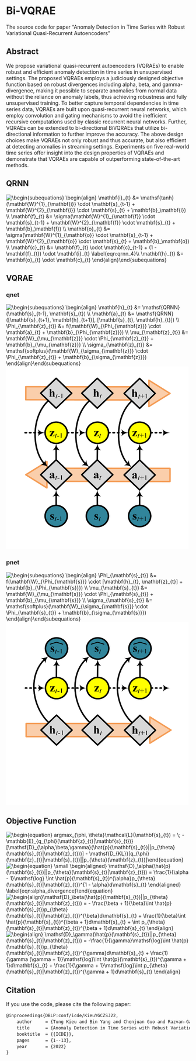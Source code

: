 # Bi-VQRAE

The source code for paper “Anomaly Detection in Time Series with Robust
Variational Quasi-Recurrent Autoencoders”

## Abstract

We propose variational quasi-recurrent autoencoders (VQRAEs) to enable
robust and efficient anomaly detection in time series in unsupervised
settings. The proposed VQRAEs employs a judiciously designed objective
function based on robust divergences including alpha, beta, and
gamma-divergence, making it possible to separate anomalies from normal
data without the reliance on anomaly labels, thus achieving robustness
and fully unsupervised training. To better capture temporal dependencies
in time series data, VQRAEs are built upon quasi-recurrent neural
networks, which employ convolution and gating mechanisms to avoid the
inefficient recursive computations used by classic recurrent neural
networks. Further, VQRAEs can be extended to bi-directional BiVQRAEs
that utilize bi-directional information to further improve the accuracy.
The above design choices make VQRAEs not only robust and thus accurate,
but also efficient at detecting anomalies in streaming settings.
Experiments on five real-world time series offer insight into the design
properties of VQRAEs and demonstrate that VQRAEs are capable of
outperforming state-of-the-art methods.

## QRNN

<img src="https://latex.codecogs.com/svg.image?\begin{subequations}&space;&space;\begin{align}&space;&space;&space;&space;&space;&space;\mathbf{i}_{t}&space;&=&space;\mathsf{tanh}(\mathbf{W}^{1}_{\mathbf{i}}&space;\cdot&space;\mathbf{s}_{t-1}&space;&plus;&space;\mathbf{W}^{2}_{\mathbf{i}}&space;\cdot&space;\mathbf{s}_{t}&space;&plus;&space;\mathbf{b}_\mathbf{i})&space;\\&space;&space;&space;&space;&space;&space;\mathbf{f}_{t}&space;&=&space;\sigma(\mathbf{W}^{1}_{\mathbf{f}}&space;\cdot&space;\mathbf{s}_{t-1}&space;&plus;&space;\mathbf{W}^{2}_{\mathbf{f}}&space;\cdot&space;\mathbf{s}_{t}&space;&plus;&space;\mathbf{b}_\mathbf{f})&space;\\&space;&space;&space;&space;&space;&space;\mathbf{o}_{t}&space;&=&space;\sigma(\mathbf{W}^{1}_{\mathbf{o}}&space;\cdot&space;\mathbf{s}_{t-1}&space;&plus;&space;\mathbf{W}^{2}_{\mathbf{o}}&space;\cdot&space;\mathbf{s}_{t}&space;&plus;&space;\mathbf{b}_\mathbf{o})&space;\\&space;&space;&space;&space;&space;&space;\mathbf{c}_{t}&space;&=&space;\mathbf{f}_{t}&space;\odot&space;\mathbf{c}_{t-1}&space;&plus;&space;(1&space;-&space;\mathbf{f}_{t})&space;\odot&space;\mathbf{i}_{t}&space;\label{eqn:qrnn_4}\\&space;&space;&space;&space;&space;&space;\mathbf{h}_{t}&space;&=&space;\mathbf{o}_{t}&space;\odot&space;\mathbf{c}_{t}&space;&space;&space;\end{align}\end{subequations}" title="\begin{subequations} \begin{align} \mathbf{i}_{t} &= \mathsf{tanh}(\mathbf{W}^{1}_{\mathbf{i}} \cdot \mathbf{s}_{t-1} + \mathbf{W}^{2}_{\mathbf{i}} \cdot \mathbf{s}_{t} + \mathbf{b}_\mathbf{i}) \\ \mathbf{f}_{t} &= \sigma(\mathbf{W}^{1}_{\mathbf{f}} \cdot \mathbf{s}_{t-1} + \mathbf{W}^{2}_{\mathbf{f}} \cdot \mathbf{s}_{t} + \mathbf{b}_\mathbf{f}) \\ \mathbf{o}_{t} &= \sigma(\mathbf{W}^{1}_{\mathbf{o}} \cdot \mathbf{s}_{t-1} + \mathbf{W}^{2}_{\mathbf{o}} \cdot \mathbf{s}_{t} + \mathbf{b}_\mathbf{o}) \\ \mathbf{c}_{t} &= \mathbf{f}_{t} \odot \mathbf{c}_{t-1} + (1 - \mathbf{f}_{t}) \odot \mathbf{i}_{t} \label{eqn:qrnn_4}\\ \mathbf{h}_{t} &= \mathbf{o}_{t} \odot \mathbf{c}_{t} \end{align}\end{subequations}" />

## VQRAE

### qnet

<img src="https://latex.codecogs.com/svg.image?\begin{subequations}&space;\begin{align}&space;&space;&space;&space;&space;\mathbf{h}_{t}&space;&=&space;\mathsf{QRNN}(\mathbf{s}_{t-1},&space;\mathbf{s}_{t})&space;\\&space;&space;&space;&space;&space;\mathbf{a}_{t}&space;&=&space;\mathsf{QRNN}([\mathbf{s}_{t&plus;1},&space;\mathbf{h}_{t&plus;1}],&space;[\mathbf{s}_{t},&space;\mathbf{h}_{t}])&space;\\&space;&space;&space;&space;&space;\Phi_{\mathbf{z}_{t}}&space;&=&space;f(\mathbf{W}_{\Phi_{\mathbf{z}}}&space;\cdot&space;\mathbf{a}_{t}&space;&plus;&space;\mathbf{b}_{\Phi_{\mathbf{z}}})&space;\\&space;&space;&space;&space;&space;\mu_{\mathbf{z}_{t}}&space;&=&space;\mathbf{W}_{\mu_{\mathbf{z}}}&space;\cdot&space;\Phi_{\mathbf{z}_{t}}&space;&plus;&space;\mathbf{b}_{\mu_{\mathbf{z}}}&space;\\&space;&space;&space;&space;&space;\sigma_{\mathbf{z}_{t}}&space;&=&space;\mathsf{softplus}(\mathbf{W}_{\sigma_{\mathbf{z}}}&space;\cdot&space;\Phi_{\mathbf{z}_{t}}&space;&plus;&space;\mathbf{b}_{\sigma_{\mathbf{z}}})&space;&space;&space;\end{align}\end{subequations}" title="\begin{subequations} \begin{align} \mathbf{h}_{t} &= \mathsf{QRNN}(\mathbf{s}_{t-1}, \mathbf{s}_{t}) \\ \mathbf{a}_{t} &= \mathsf{QRNN}([\mathbf{s}_{t+1}, \mathbf{h}_{t+1}], [\mathbf{s}_{t}, \mathbf{h}_{t}]) \\ \Phi_{\mathbf{z}_{t}} &= f(\mathbf{W}_{\Phi_{\mathbf{z}}} \cdot \mathbf{a}_{t} + \mathbf{b}_{\Phi_{\mathbf{z}}}) \\ \mu_{\mathbf{z}_{t}} &= \mathbf{W}_{\mu_{\mathbf{z}}} \cdot \Phi_{\mathbf{z}_{t}} + \mathbf{b}_{\mu_{\mathbf{z}}} \\ \sigma_{\mathbf{z}_{t}} &= \mathsf{softplus}(\mathbf{W}_{\sigma_{\mathbf{z}}} \cdot \Phi_{\mathbf{z}_{t}} + \mathbf{b}_{\sigma_{\mathbf{z}}}) \end{align}\end{subequations}" />

<img src="q_net.png" alt="q_net" width="500" height="500" />

### pnet

<img src="https://latex.codecogs.com/svg.image?\begin{subequations}&space;&space;\begin{align}&space;&space;&space;&space;&space;&space;\Phi_{\mathbf{s}_{t}}&space;&=&space;f(\mathbf{W}_{\Phi_{\mathbf{s}}}&space;\cdot&space;[\mathbf{h}_{t},&space;\mathbf{z}_{t}]&space;&plus;&space;\mathbf{b}_{\Phi_{\mathbf{s}}})&space;\\&space;&space;&space;&space;&space;&space;\mu_{\mathbf{s}_{t}}&space;&=&space;\mathbf{W}_{\mu_{\mathbf{s}}}&space;\cdot&space;\Phi_{\mathbf{s}_{t}}&space;&plus;&space;\mathbf{b}_{\mu_{\mathbf{s}}}&space;\\&space;&space;&space;&space;&space;&space;\sigma_{\mathbf{s}_{t}}&space;&=&space;\mathsf{softplus}(\mathbf{W}_{\sigma_{\mathbf{s}}}&space;\cdot&space;\Phi_{\mathbf{s}_{t}}&space;&plus;&space;\mathbf{b}_{\sigma_{\mathbf{s}}})&space;&space;&space;\end{align}\end{subequations}" title="\begin{subequations} \begin{align} \Phi_{\mathbf{s}_{t}} &= f(\mathbf{W}_{\Phi_{\mathbf{s}}} \cdot [\mathbf{h}_{t}, \mathbf{z}_{t}] + \mathbf{b}_{\Phi_{\mathbf{s}}}) \\ \mu_{\mathbf{s}_{t}} &= \mathbf{W}_{\mu_{\mathbf{s}}} \cdot \Phi_{\mathbf{s}_{t}} + \mathbf{b}_{\mu_{\mathbf{s}}} \\ \sigma_{\mathbf{s}_{t}} &= \mathsf{softplus}(\mathbf{W}_{\sigma_{\mathbf{s}}} \cdot \Phi_{\mathbf{s}_{t}} + \mathbf{b}_{\sigma_{\mathbf{s}}}) \end{align}\end{subequations}" />

<img src="p_net.png" alt="q_net" width="500" height="500" />

## Objective Function

<img src="https://latex.codecogs.com/svg.image?\begin{equation}&space;&space;&space;&space;&space;argmax_{\phi,&space;\theta}\mathcal{L}(\mathbf{s}_{t})&space;&space;&space;&space;&space;=&space;\;&space;-&space;\mathbb{E}_{q_{\phi}(\mathbf{z}_{t}|\mathbf{s}_{t})}[\mathsf{D}_{\alpha,\beta,\gamma}(\hat{p}(\mathbf{s}_{t})||p_{\theta}(\mathbf{s}_{t}|\mathbf{z}_{t}))]&space;-&space;\mathsf{D_{KL}}[q_{\phi}(\mathbf{z}_{t}|\mathbf{s}_{t})||p_{\theta}(\mathbf{z}_{t})]\end{equation}" title="\begin{equation} argmax_{\phi, \theta}\mathcal{L}(\mathbf{s}_{t}) = \; - \mathbb{E}_{q_{\phi}(\mathbf{z}_{t}|\mathbf{s}_{t})}[\mathsf{D}_{\alpha,\beta,\gamma}(\hat{p}(\mathbf{s}_{t})||p_{\theta}(\mathbf{s}_{t}|\mathbf{z}_{t}))] - \mathsf{D_{KL}}[q_{\phi}(\mathbf{z}_{t}|\mathbf{s}_{t})||p_{\theta}(\mathbf{z}_{t})]\end{equation}" />

<img src="https://latex.codecogs.com/svg.image?\begin{equation}&space;\small&space;\begin{aligned}&space;&space;\mathsf{D}_\alpha(\hat{p}(\mathbf{s}_{t})||p_{\theta}(\mathbf{s}_{t}|\mathbf{z}_{t}))&space;&space;=&space;\frac{1}{\alpha&space;-&space;1}\mathsf{log}&space;&space;\int&space;\hat{p}(\mathbf{s}_{t})^{\alpha}p_{\theta}(\mathbf{s}_{t}|\mathbf{z}_{t})^{1&space;-&space;\alpha}d\mathbf{s}_{t}&space;\end{aligned}&space;\label{eqn:alpha_divergence}\end{equation}" title="\begin{equation} \small \begin{aligned} \mathsf{D}_\alpha(\hat{p}(\mathbf{s}_{t})||p_{\theta}(\mathbf{s}_{t}|\mathbf{z}_{t})) = \frac{1}{\alpha - 1}\mathsf{log} \int \hat{p}(\mathbf{s}_{t})^{\alpha}p_{\theta}(\mathbf{s}_{t}|\mathbf{z}_{t})^{1 - \alpha}d\mathbf{s}_{t} \end{aligned} \label{eqn:alpha_divergence}\end{equation}" />

<img src="https://latex.codecogs.com/svg.image?&space;\begin{align}\mathsf{D}_\beta(\hat{p}(\mathbf{s}_{t})||p_{\theta}(\mathbf{s}_{t}|\mathbf{z}_{t}))&space;&space;&space;&space;&space;=&space;&space;&space;&space;&space;&space;-&space;\frac{\beta&space;&plus;&space;1}{\beta}\int&space;\hat{p}(\mathbf{s}_{t})p_{\theta}(\mathbf{s}_{t}|\mathbf{z}_{t})^{\beta}d\mathbf{s}_{t}&space;&plus;&space;\frac{1}{\beta}\int&space;\hat{p}(\mathbf{s}_{t})^{\beta&space;&plus;&space;1}d\mathbf{s}_{t}&space;&plus;&space;\int&space;p_{\theta}(\mathbf{s}_{t}|\mathbf{z}_{t})^{\beta&space;&plus;&space;1}d\mathbf{s}_{t}&space;&space;\end{align}" title=" \begin{align}\mathsf{D}_\beta(\hat{p}(\mathbf{s}_{t})||p_{\theta}(\mathbf{s}_{t}|\mathbf{z}_{t})) = - \frac{\beta + 1}{\beta}\int \hat{p}(\mathbf{s}_{t})p_{\theta}(\mathbf{s}_{t}|\mathbf{z}_{t})^{\beta}d\mathbf{s}_{t} + \frac{1}{\beta}\int \hat{p}(\mathbf{s}_{t})^{\beta + 1}d\mathbf{s}_{t} + \int p_{\theta}(\mathbf{s}_{t}|\mathbf{z}_{t})^{\beta + 1}d\mathbf{s}_{t} \end{align}" />

<img src="https://latex.codecogs.com/svg.image?&space;\begin{align}&space;&space;\mathsf{D}_\gamma(\hat{p}(\mathbf{s}_{t})||p_{\theta}(\mathbf{s}_{t}|\mathbf{z}_{t}))&space;&space;=&space;&space;&space;-\frac{1}{\gamma}\mathsf{log}\int&space;\hat{p}(\mathbf{s}_{t})p_{\theta}(\mathbf{s}_{t}|\mathbf{z}_{t})^{\gamma}d\mathbf{s}_{t}&space;&plus;&space;\frac{1}{\gamma&space;(\gamma&space;&plus;&space;1)}\mathsf{log}\int&space;\hat{p}(\mathbf{s}_{t})^{\gamma&space;&plus;&space;1}d\mathbf{s}_{t}&space;&plus;&space;\frac{1}{\gamma&space;&plus;&space;1}\mathsf{log}\int&space;p_{\theta}(\mathbf{s}_{t}|\mathbf{z}_{t})^{\gamma&space;&plus;&space;1}d\mathbf{s}_{t}&space;&space;\end{align}" title=" \begin{align} \mathsf{D}_\gamma(\hat{p}(\mathbf{s}_{t})||p_{\theta}(\mathbf{s}_{t}|\mathbf{z}_{t})) = -\frac{1}{\gamma}\mathsf{log}\int \hat{p}(\mathbf{s}_{t})p_{\theta}(\mathbf{s}_{t}|\mathbf{z}_{t})^{\gamma}d\mathbf{s}_{t} + \frac{1}{\gamma (\gamma + 1)}\mathsf{log}\int \hat{p}(\mathbf{s}_{t})^{\gamma + 1}d\mathbf{s}_{t} + \frac{1}{\gamma + 1}\mathsf{log}\int p_{\theta}(\mathbf{s}_{t}|\mathbf{z}_{t})^{\gamma + 1}d\mathbf{s}_{t} \end{align}" />

## Citation

If you use the code, please cite the following paper:

```latex
@inproceedings{DBLP:conf/icde/KieuYGCZSJ22,
	author     = {Tung Kieu and Bin Yang and Chenjuan Guo and Razvan-Gabriel Cirstea and Yan Zhao and Yale Song and Christian S. Jensen},
	title      = {Anomaly Detection in Time Series with Robust Variational Quasi-Recurrent Autoencoders},
	booktitle  = {{ICDE}},
	pages      = {1--13},
	year       = {2022}
}
```
